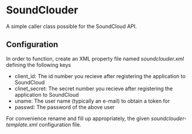 # SoundClouder

A simple caller class possible for the SoundCloud API.

## Configuration

In order to function, create an XML property file named *soundclouder.xml* defining the following keys
  * client_id: The id number you recieve after registering the application to SoundCloud 
  * clinet_secret: The secret number you recieve after registering the application to SoundCloud
  * uname: The user name (typically an e-mail) to obtain a token for
  * passwd: The password of the above user

For convenience rename and fill up appropriately, the given *soundclouder-template.xml* configuration file.
